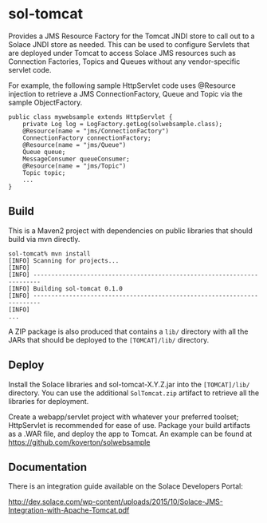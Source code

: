 # sol-tomcat

Provides a JMS Resource Factory for the Tomcat JNDI store to call out to a Solace JNDI store
as needed. This can be used to configure Servlets that are deployed under Tomcat to access
Solace JMS resources such as Connection Factories, Topics and Queues without any vendor-specific
servlet code.

For example, the following sample HttpServlet code uses @Resource injection to retrieve a JMS ConnectionFactory, Queue and
Topic via the sample ObjectFactory. 

```
public class mywebsample extends HttpServlet {
    private Log log = LogFactory.getLog(solwebsample.class);
    @Resource(name = "jms/ConnectionFactory")
    ConnectionFactory connectionFactory;
    @Resource(name = "jms/Queue")
    Queue queue;
    MessageConsumer queueConsumer;
    @Resource(name = "jms/Topic")
    Topic topic;
    ...
}
```

## Build

This is a Maven2 project with dependencies on public libraries that should build via mvn directly.

```
sol-tomcat% mvn install
[INFO] Scanning for projects...
[INFO]
[INFO] ------------------------------------------------------------------------
[INFO] Building sol-tomcat 0.1.0
[INFO] ------------------------------------------------------------------------
[INFO]
...
```

A ZIP package is also produced that contains a `lib/` directory with all the JARs that should be 
deployed to the `[TOMCAT]/lib/` directory.

## Deploy

Install the Solace libraries and sol-tomcat-X.Y.Z.jar into the `[TOMCAT]/lib/` directory. You can use 
the additional `SolTomcat.zip` artifact to retrieve all the libraries for deployment.

Create a webapp/servlet project with whatever your preferred toolset; HttpServlet is recommended for 
ease of use. Package your build artifacts as a .WAR file, and deploy the app to Tomcat. An example can 
be found at https://github.com/koverton/solwebsample

## Documentation

There is an integration guide available on the Solace Developers Portal:

http://dev.solace.com/wp-content/uploads/2015/10/Solace-JMS-Integration-with-Apache-Tomcat.pdf
